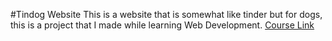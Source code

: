 #Tindog Website
This is a website that is somewhat like tinder but for dogs, this is a project that I made while learning Web Development.
[Course Link](https://www.udemy.com/course/the-complete-web-development-bootcamp/)
